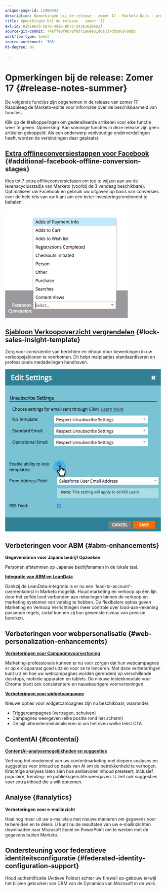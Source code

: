 ```yaml
---
unique-page-id: 12980993
description: Opmerkingen bij de release - zomer 17 - Marketo Docs - productdocumentatie
title: Opmerkingen bij de release - zomer '17
exl-id: 81b18ecb-5870-4d16-8b7c-24ce362be62f
source-git-commit: 74effe9f8078f8d71e6de01d6e737ddc86978abb
workflow-type: tm+mt
source-wordcount: '398'
ht-degree: 0%

---
```


# Opmerkingen bij de release: Zomer 17 {#release-notes-summer}

De volgende functies zijn opgenomen in de release van zomer 17. Raadpleeg de Marketo-editie voor informatie over de beschikbaarheid van functies.

Klik op de titelkoppelingen om gedetailleerde artikelen voor elke functie weer te geven. Opmerking: Aan sommige functies in deze release zijn geen artikelen gekoppeld. Als een onderwerp veelvoudige onderverdelingen heeft, worden de verbindingen daar geplaatst.

## [Extra offlineconversiestappen voor Facebook](/help/marketo/product-docs/demand-generation/facebook/set-up-facebook-offline-conversions.md) {#additional-facebook-offline-conversion-stages}

Kies tot 7 extra offlineconversiefasen om toe te wijzen aan uw de levenscyclusstadia van Marketo (voorbij de 3 vandaag beschikbare). Optimaliseer uw Facebook en gebruik uw uitgaven op basis van conversies over de hele reis van uw klant om een beter investeringsrendement te behalen.

![](assets/image2017-8-24-15-3a23-3a31.png)

## [Sjabloon Verkoopoverzicht vergrendelen](/help/marketo/product-docs/marketo-sales-insight/msi-for-salesforce/features/actions-in-the-msi-panel/send-marketo-email/lock-sales-template.md) {#lock-sales-insight-template}

Zorg voor consistentie van berichten en inhoud door bewerkingen in uw verkoopsjablonen te voorkomen. Dit helpt malplaatjes standaardiseren en professionele mededelingen handhaven.

![](assets/image2017-10-9-10-3a1-3a56.png)

## Verbeteringen voor ABM {#abm-enhancements}

**Gegevensbron voor Japans bedrijf Opzoeken**

Personen afstemmen op Japanse bedrijfsnamen in de lokale taal.

**[Integratie van ABM en LeanData](https://docs.marketo.com/x/pKmt)**

Dankzij de LeanData-integratie is er nu een &#39;lead-to-account&#39;-overeenkomst in Marketo mogelijk. Houd marketing en verkoop op één lijn door het zelfde lood verbonden aan rekeningen binnen de verkoop en marketing systemen van verslag te hebben. De flexibelere opties geven Marketing en Verkoop Verrichtingen meer controle over lood-aan-rekening passende regels, zodat kunnen zij hun gewenste niveau van precisie bereiken.

## Verbeteringen voor webpersonalisatie {#web-personalization-enhancements}

**[Verbeteringen voor Campagnevoorvertoning](/help/marketo/product-docs/web-personalization/working-with-web-campaigns/preview-and-test-a-web-campaign.md)**

Marketing-professionals kunnen er nu voor zorgen dat hun webcampagnes er op elk apparaat goed uitzien *voor* ze te lanceren. Met deze verbeteringen kunt u zien hoe uw webcampagnes worden gerenderd op verschillende desktops, mobiele apparaten en tablets. De nieuwe insteekmodule voor Chrome biedt ook consistentere en nauwkeurigere voorvertoningen.

**[Verbeteringen voor widgetcampagne](/help/marketo/product-docs/web-personalization/working-with-web-campaigns/create-a-new-widget-web-campaign.md)**

Nieuwe opties voor widgetcampagnes zijn nu beschikbaar, waaronder:

* Triggercampagnes (vertragen, schuiven)
* Campagnes weergeven (elke positie rond het scherm)
* De pijl uitbreiden/minimaliseren in om het even welke tekst CTA

## ContentAI {#contentai}

**[ContentAI-analysemogelijkheden en suggesties](/help/marketo/product-docs/predictive-content/predictive-content-analytics-overview.md)**

Verhoog het rendement van uw contentmarketing met diepere analyses en suggesties voor inhoud op basis van AI om de betrokkenheid te verhogen. Krachtige analyses laten zien hoe aanbevolen inhoud presteert, inclusief populaire, trending- en publieksgerichte weergaven. U ziet ook suggesties voor extra inhoud die u wilt opnemen.

## Analyse {#analytics}

**Verbeteringen voor e-mailinzicht**

Haal nog meer uit uw e-mailvisie met nieuwe manieren om gegevens voor te bereiden en te delen. U kunt nu de resultaten van uw e-mailinzichten downloaden naar Microsoft Excel en PowerPoint om te werken met de gegevens buiten Marketo.

## Ondersteuning voor federatieve identiteitsconfiguratie {#federated-identity-configuration-support}

Houd authentificatie (Actieve Folder) achter uw firewall op-gebouw terwijl het blijven gebruiken van CRM van de Dynamica van Microsoft in de wolk.
